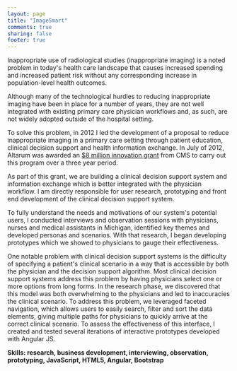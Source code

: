 ```yaml
---
layout: page
title: "ImageSmart"
comments: true
sharing: false
footer: true
---
```

Inappropriate use of radiological studies (inappropriate imaging) is a noted problem in today's health care landscape that causes increased spending and increased patient risk without any corresponding increase in population-level health outcomes.

Although many of the technological hurdles to reducing inappropriate imaging have been in place for a number of years, they are not well integrated with existing primary care physician workflows and, as such, are not widely adopted outside of the hospital setting.

To solve this problem, in 2012 I led the development of a proposal to reduce inappropriate imaging in a primary care setting through patient education, clinical decision support and health information exchange. In July of 2012, Altarum was awarded an <a href="http://innovation.cms.gov/initiatives/Health-Care-Innovation-Awards/Michigan.html">$8 million innovation grant</a> from CMS to carry out this program over a three year period.

As part of this grant, we are building a clinical decision support system and information exchange which is better integrated with the physician workflow. I am directly responsible for user research, prototyping and front end development of the clinical decision support system.

To fully understand the needs and motivations of our system's potential users, I conducted interviews and observation sessions with physicians, nurses and medical assistants in Michigan, identified key themes and developed personas and scenarios. With that research, I began developing prototypes which we showed to physicians to gauge their effectiveness.

One notable problem with clinical decision support systems is the difficulty of specifying a patient's clinical scenario in a way that is accessible by both the physician and the decision support algorithm. Most clinical decision support systems address this problem by having physicians select one or more options from long forms. In the research phase, we discovered that this model was both overwhelming to the physicians and led to inaccuracies the clinical scenario. To address this problem, we leveraged faceted navigation, which allows users to easily search, filter and sort the data elements, giving multiple paths for physicians to quickly arrive at the correct clinical scenario. To assess the effectiveness of this interface, I created and tested several iterations of interactive prototypes developed with Angular JS.

**Skills: research, business development, interviewing, observation, prototyping, JavaScript, HTML5, Angular, Bootstrap**
